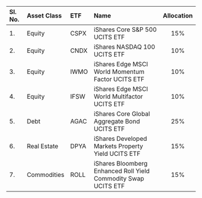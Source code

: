 | **Sl. No.** | **Asset Class** | **ETF** | **Name**                                                       | **Allocation** |
|:------------|:----------------|:--------|:---------------------------------------------------------------|:--------------:|
| 1.          | Equity          | CSPX    | iShares Core S&P 500 UCITS ETF                                 |       15%      |
| 2.          | Equity          | CNDX    | iShares NASDAQ 100 UCITS ETF                                   |       10%      |
| 3.          | Equity          | IWMO    | iShares Edge MSCI World Momentum Factor UCITS ETF              |       10%      |
| 4.          | Equity          | IFSW    | iShares Edge MSCI World Multifactor UCITS ETF                  |       10%      |
| 5.          | Debt            | AGAC    | iShares Core Global Aggregate Bond UCITS ETF                   |       25%      |
| 6.          | Real Estate     | DPYA    | iShares Developed Markets Property Yield UCITS ETF             |       15%      |
| 7.          | Commodities     | ROLL    | iShares Bloomberg Enhanced Roll Yield Commodity Swap UCITS ETF |       15%      |
